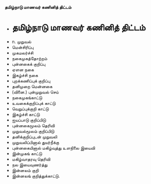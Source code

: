 **தமிழ்நாடு மாணவர் கணினித் திட்டம்**
- # தமிழ்நாடு மாணவர் கணினித் திட்டம்
- n. முறுவல்
- மென்சிரிப்பு
- முகமலர்ச்சி
- நகைமுகத்தோற்றம்
- புன்னகைக் குறிப்பு
- ஏளன நகை
- இகழ்ச்சி நகை
- புறக்கணிப்புக் குறிப்பு
- தனிமுறை மென்னகை
- (வினை.) புன்முறுவல் செய்
- நகைமுகங்காட்டு
- உவகைக்குறிப்புக் காட்டு
- வெறுப்புக்குறி காட்டு
- இகழ்ச்சி காட்டு
- ஐயப்பாடு குறிப்பிடு
- புன்னகைமூலம் தெரிவி
- முறுவல்மூலம் குறிப்பிடு
- தனிக்குறிப்புடன் முறுவலி
- முறுவலிப்பினால் துயர்நீக்கு
- புன்னகையினால் மகிழ்வுத்து உளநிலை இயைவி
- இன்முகங் காட்டு
- மகிழ்வாதரவு தெரிவி
- நல இயைவுணர்த்து
- இன்னலம் குறி
- இன்னலங் குறித்துக்காட்டு.

